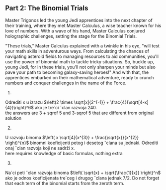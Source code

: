 ## Part 2: The Binomial Trials

Master Trigonos led the young Jedi apprentices into the next chapter of their training, where they met Master Calculus, a wise teacher known for his love of numbers. With a wave of his hand, Master Calculus conjured holographic challenges, setting the stage for the Binomial Trials.

"These trials," Master Calculus explained with a twinkle in his eye, "will test your math skills in adventurous ways. From calculating the chances of navigating asteroid fields to managing resources to aid communities, you'll use the power of binomial math to tackle tricky situations. So, buckle up, young Jedi, for in these trials, you'll not only sharpen your minds but also pave your path to becoming galaxy-saving heroes!" And with that, the apprentices embarked on their mathematical adventure, ready to crunch numbers and conquer challenges in the name of the Force.

1.
Odrediti x u izrazu
$`\left(2 \times \sqrt[x]{2^{-1}} + \frac{4}{\sqrt[4-x]{4}}\right)^6`$
ako je tre´ci ˇclan razvoja 240.  
the answers are 3 + sqrof 5 and 3-sqrof 5 that are different from original solution

2.
U razvoju binoma
$`\left( x \sqrt[4]{x^{3}} + \frac{\sqrt{x}}{x^{2}} \right)^{n}`$
binomni koeficijenti petog i desetog ˇclana su jednaki. Odrediti onaj ˇclan razvoja koji ne sadrži x.  
here requires knowledge of basic formulas, nothing extra

3.
Na´ci peti ˇclan razvoja binoma $`\left( \sqrt{x} + \sqrt{\frac{1}{x}} \right)^n`$ ako je odnos koeficijenata tre´ceg i drugog
ˇclana jednak 7/2.
Do not forget that each term of the binomial starts from the zeroth term.
